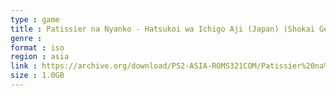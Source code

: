 ```yaml
---
type : game
title : Patissier na Nyanko - Hatsukoi wa Ichigo Aji (Japan) (Shokai Genteiban)
genre : 
format : iso
region : asia
link : https://archive.org/download/PS2-ASIA-ROMS321COM/Patissier%20na%20Nyanko%20-%20Hatsukoi%20wa%20Ichigo%20Aji%20%28Japan%29%20%28Shokai%20Genteiban%29.7z
size : 1.0GB
---
```

